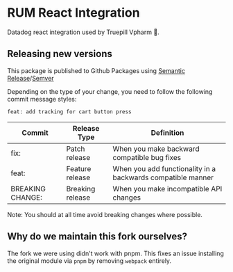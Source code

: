 # RUM React Integration

Datadog react integration used by Truepill Vpharm 🚀.

## Releasing new versions

This package is published to Github Packages using [Semantic Release](https://github.com/semantic-release/semantic-release)/[Semver](https://semver.org/)

Depending on the type of your change, you need to follow the following commit message styles:
  
`feat: add tracking for cart button press`

| Commit 	            | Release Type     	| Definition                                                  	|
|------------------   |------------------	|-------------------------------------------------------------	|
| fix:   	            | Patch release    	| When you make backward compatible bug fixes                 	|
| feat:  	            | Feature release  	| When you add functionality in a backwards compatible manner 	|
| BREAKING CHANGE:  	| Breaking release 	| When you make incompatible API changes                      	|

Note: You should at all time avoid breaking changes where possible.

## Why do we maintain this fork ourselves?

The fork we were using didn't work with pnpm. This fixes an issue installing the original module via `pnpm` by removing `webpack` entirely.
